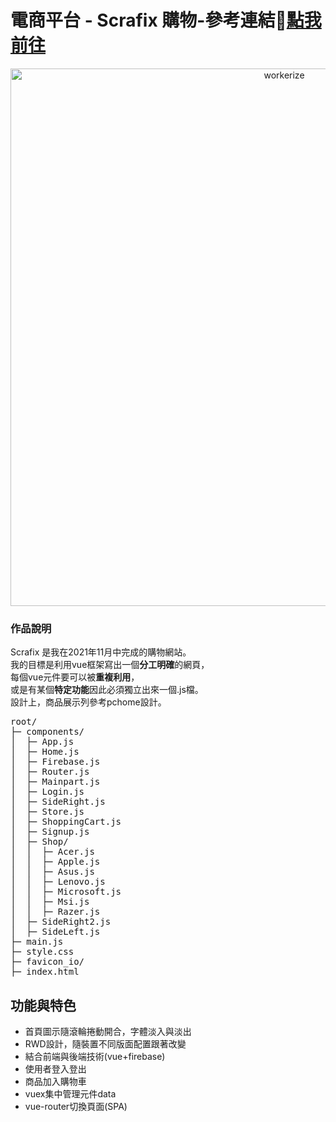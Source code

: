 # 電商平台 - Scrafix 購物-參考連結📎<a href="https://0x66you.github.io/Scrafix-ecommerceWebsite">點我前往</a>
<p align="center"><img src="https://i.ibb.co/wpjp0LR/LIST-UM.png" width="860" alt="workerize"></p>
<h3>作品說明</h3>
Scrafix 是我在2021年11月中完成的購物網站。<br>
我的目標是利用vue框架寫出一個<strong>分工明確</strong>的網頁，<br>
每個vue元件要可以被<strong>重複利用</strong>，<br>
或是有某個<strong>特定功能</strong>因此必須獨立出來一個.js檔。<br>
設計上，商品展示列參考pchome設計。
<br>
<pre>
root/
├─ components/
│  ├─ App.js
│  ├─ Home.js
│  ├─ Firebase.js
│  ├─ Router.js
│  ├─ Mainpart.js
│  ├─ Login.js
│  ├─ SideRight.js
│  ├─ Store.js
│  ├─ ShoppingCart.js
│  ├─ Signup.js
│  ├─ Shop/
│  │  ├─ Acer.js
│  │  ├─ Apple.js
│  │  ├─ Asus.js
│  │  ├─ Lenovo.js
│  │  ├─ Microsoft.js
│  │  ├─ Msi.js
│  │  ├─ Razer.js
│  ├─ SideRight2.js
│  ├─ SideLeft.js
├─ main.js
├─ style.css
├─ favicon_io/
├─ index.html
</pre>
  <h2>功能與特色</h2>
<ul>
  <li>首頁圖示隨滾輪捲動開合，字體淡入與淡出</li>
  <li>RWD設計，隨裝置不同版面配置跟著改變</li>
  <li>結合前端與後端技術(vue+firebase)</li>
  <li>使用者登入登出</li>
  <li>商品加入購物車</li>
  <li>vuex集中管理元件data</li>
  <li>vue-router切換頁面(SPA)</li>
</ul>


